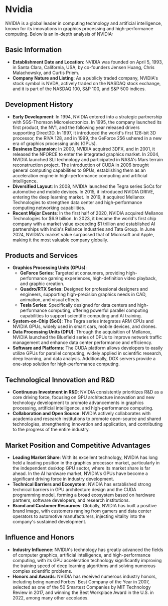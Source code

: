 # Nvidia

NVIDIA is a global leader in computing technology and artificial intelligence, known for its innovations in graphics processing and high-performance computing. Below is an in-depth analysis of NVIDIA:

## Basic Information

- **Establishment Date and Location**: NVIDIA was founded on April 5, 1993, in Santa Clara, California, USA, by co-founders Jensen Huang, Chris Malachowsky, and Curtis Priem.
- **Company Nature and Listing**: As a publicly traded company, NVIDIA's stock symbol is NVDA, actively traded on the NASDAQ stock exchange, and it is part of the NASDAQ 100, S&P 100, and S&P 500 indices.

## Development History

- **Early Development**: In 1994, NVIDIA entered into a strategic partnership with SGS-Thomson Microelectronics. In 1995, the company launched its first product, the NV1, and the following year released drivers supporting Direct3D. In 1997, it introduced the world's first 128-bit 3D processor, the RIVA 128, and in 1999, the GeForce 256 ushered in a new era of graphics processing units (GPUs).
- **Business Expansion**: In 2000, NVIDIA acquired 3DFX, and in 2001, it released the NFORCE to enter the integrated graphics market. In 2004, NVIDIA launched SLI technology and participated in NASA's Mars terrain reconstruction project. The introduction of CUDA in 2006 brought general computing capabilities to GPUs, establishing them as an acceleration engine in high-performance computing and artificial intelligence.
- **Diversified Layout**: In 2008, NVIDIA launched the Tegra series SoCs for automotive and mobile devices. In 2015, it introduced NVIDIA DRIVE, entering the deep learning market. In 2019, it acquired Mellanox Technologies to strengthen data center and high-performance computing networking capabilities.
- **Recent Major Events**: In the first half of 2020, NVIDIA acquired Mellanox Technologies for $6.9 billion. In 2023, it became the world's first chip company with a market value exceeding $1 trillion and established AI partnerships with India's Reliance Industries and Tata Group. In June 2024, NVIDIA's market value surpassed that of Microsoft and Apple, making it the most valuable company globally.

## Products and Services

- **Graphics Processing Units (GPUs)**:
    - **GeForce Series**: Targeted at consumers, providing high-performance gaming experiences, high-definition video playback, and graphic creation.
    - **Quadro/RTX Series**: Designed for professional designers and engineers, supporting high-precision graphics needs in CAD, animation, and visual effects.
    - **Tesla Series**: Specifically designed for data centers and high-performance computing, offering powerful parallel computing capabilities to support scientific computing and AI training.
- **System-on-Chip (SoC)**: The Tegra series integrates ARM CPUs and NVIDIA GPUs, widely used in smart cars, mobile devices, and drones.
- **Data Processing Units (DPU)**: Through the acquisition of Mellanox, NVIDIA launched the Bluefield series of DPUs to improve network traffic management and enhance data center performance and efficiency.
- **Software and Platforms**: The CUDA platform allows developers to easily utilize GPUs for parallel computing, widely applied in scientific research, deep learning, and data analysis. Additionally, DGX servers provide a one-stop solution for high-performance computing.

## Technological Innovation and R&D

- **Continuous Investment in R&D**: NVIDIA consistently prioritizes R&D as a core driving force, focusing on GPU architecture innovation and new technology development to promote advancements in graphics processing, artificial intelligence, and high-performance computing.
- **Collaboration and Open Source**: NVIDIA actively collaborates with academia and research institutions to promote open-source and shared technologies, strengthening innovation and application, and contributing to the progress of the entire industry.

## Market Position and Competitive Advantages

- **Leading Market Share**: With its excellent technology, NVIDIA has long held a leading position in the graphics processor market, particularly in the independent desktop GPU sector, where its market share is far ahead. In the AI hardware market, NVIDIA's GPUs have become a significant driving force in industry development.
- **Technical Barriers and Ecosystem**: NVIDIA has established strong technical barriers in GPU architecture design and the CUDA programming model, forming a broad ecosystem based on hardware partners, software developers, and research institutions.
- **Brand and Customer Resources**: Globally, NVIDIA has built a positive brand image, with customers ranging from gamers and data center operators to automotive manufacturers, injecting vitality into the company's sustained development.

## Influence and Honors

- **Industry Influence**: NVIDIA's technology has greatly advanced the fields of computer graphics, artificial intelligence, and high-performance computing, with its GPU acceleration technology significantly improving the training speed of deep learning algorithms and solving numerous complex scientific problems.
- **Honors and Awards**: NVIDIA has received numerous industry honors, including being named Forbes' Best Company of the Year in 2007, selected as one of the 50 Smartest Companies by MIT Technology Review in 2017, and winning the Best Workplace Award in the U.S. in 2022, among many other accolades.
